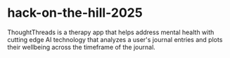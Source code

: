 # hack-on-the-hill-2025
ThoughtThreads is a therapy app that helps address mental health with cutting edge AI technology that analyzes a user's journal entries and plots their wellbeing across the timeframe of the journal. 
